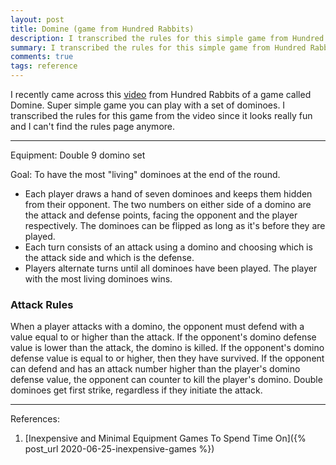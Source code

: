 ```yaml
---
layout: post
title: Domine (game from Hundred Rabbits)
description: I transcribed the rules for this simple game from Hundred Rabbits since it looks really fun and I can't find their rules page anymore.
summary: I transcribed the rules for this simple game from Hundred Rabbits since it looks really fun and I can't find their rules page anymore.
comments: true
tags: reference
---
```


I recently came across this [video](https://www.youtube.com/watch?v=fjZb190qn00) from Hundred Rabbits of a game called Domine. Super simple game you can play with a set of dominoes. I transcribed the rules for this game from the video since it looks really fun and I can't find the rules page anymore.

---

Equipment: Double 9 domino set

Goal: To have the most "living" dominoes at the end of the round.

* Each player draws a hand of seven dominoes and keeps them hidden from their opponent. The two numbers on either side of a domino are the attack and defense points, facing the opponent and the player respectively. The dominoes can be flipped as long as it's before they are played.
* Each turn consists of an attack using a domino and choosing which is the attack side and which is the defense. 
* Players alternate turns until all dominoes have been played. The player with the most living dominoes wins.

### Attack Rules

When a player attacks with a domino, the opponent must defend with a value equal to or higher than the attack. If the opponent's domino defense value is lower than the attack, the domino is killed. If the opponent's domino defense value is equal to or higher, then they have survived. If the opponent can defend and has an attack number higher than the player's domino defense value, the opponent can counter to kill the player's domino. Double dominoes get first strike, regardless if they initiate the attack.

---
References:

1. [Inexpensive and Minimal Equipment Games To Spend Time On]({% post_url 2020-06-25-inexpensive-games %})